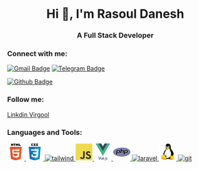 <h1 align="center">Hi 👋, I'm Rasoul Danesh</h1>
<h3 align="center">A Full Stack Developer</h3>

<h3 align="left">Connect with me:</h3>

[![Gmail Badge](https://img.shields.io/badge/-rasouldanesh90@gmail.com-c14438?style=flat&logo=Gmail&logoColor=white&link=mailto:rasouldanesh90@gmail.com)](mailto:rasouldanesh90@gmail.com)
[![Telegram Badge](https://img.shields.io/badge/-Telegram-blue?style=flat&logo=telegram&logoColor=white&link=https://t.me/Rasould90/)](https://t.me/Rasould90/)

[![Github Badge](https://img.shields.io/badge/-rasouldanesh90?style=flat&logo=github&logoColor=white&link=https://github.com/rasouldanesh90)](https://github.com/rasouldanesh90)


<h3 align="left">Follow me:</h3>

<a href="https://linkedin.com/in/rasoul-danesh-51460a173" target="_blank" rel="noreferrer">
   Linkdin
</a> 
<a href="https://virgool.io/@rasouldanesh" target="_blank" rel="noreferrer">
   Virgool
</a> 
<h3 align="left">Languages and Tools:</h3>
<p align="left"> 
  
<a href="https://www.w3.org/html/" target="_blank" rel="noreferrer">
    <img src="https://raw.githubusercontent.com/devicons/devicon/master/icons/html5/html5-original-wordmark.svg" alt="html5" width="40" height="40"/>
</a> 
<a href="https://www.w3schools.com/css/" target="_blank" rel="noreferrer">
    <img src="https://raw.githubusercontent.com/devicons/devicon/master/icons/css3/css3-original-wordmark.svg" alt="css3" width="40" height="40"/>
</a> 
<a href="https://tailwindcss.com/" target="_blank" rel="noreferrer">
    <img src="https://www.vectorlogo.zone/logos/tailwindcss/tailwindcss-icon.svg" alt="tailwind" width="40" height="40"/>
</a> 
<a href="https://developer.mozilla.org/en-US/docs/Web/JavaScript" target="_blank" rel="noreferrer">
    <img src="https://raw.githubusercontent.com/devicons/devicon/master/icons/javascript/javascript-original.svg" alt="javascript" width="40" height="40"/>
</a>
<a href="https://vuejs.org/" target="_blank" rel="noreferrer">
    <img src="https://raw.githubusercontent.com/devicons/devicon/master/icons/vuejs/vuejs-original-wordmark.svg" alt="vuejs" width="40" height="40"/> 
</a> 
<a href="https://www.php.net/" target="_blank" rel="noreferrer">
    <img src="https://raw.githubusercontent.com/devicons/devicon/master/icons/php/php-original.svg" alt="PHP" width="40" height="40"/>
</a> 
<a href="https://laravel.com/" target="_blank" rel="noreferrer">
    <img src="https://raw.githubusercontent.com/laravel/art/master/logo-lockup/5%20SVG/2%20CMYK/1%20Full%20Color/laravel-logolockup-cmyk-red.svg" alt="laravel" width="40" height="40"/>
</a> 
<a href="https://www.linux.org/" target="_blank" rel="noreferrer">
    <img src="https://raw.githubusercontent.com/devicons/devicon/master/icons/linux/linux-original.svg" alt="linux" width="40" height="40"/>
</a> 
<a href="https://git-scm.com/" target="_blank" rel="noreferrer">
    <img src="https://www.vectorlogo.zone/logos/git-scm/git-scm-icon.svg" alt="git" width="40" height="40"/>
</a> 
  

</p>
